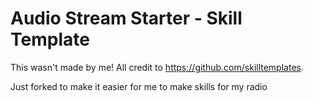 # Audio Stream Starter - Skill Template

This wasn't made by me! All credit to https://github.com/skilltemplates.

Just forked to make it easier for me to make skills for my radio

